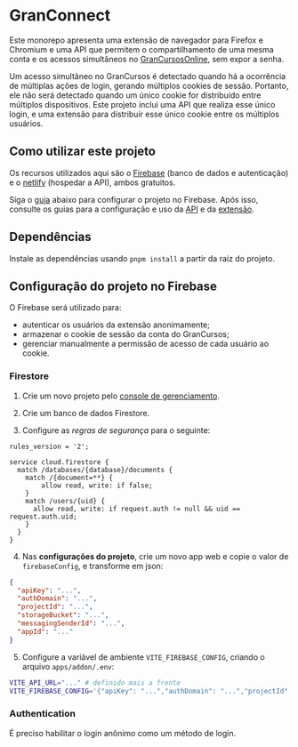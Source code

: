 # GranConnect

Este monorepo apresenta uma extensão de navegador para Firefox e Chromium e uma API que permitem o compartilhamento de uma mesma conta e os acessos simultâneos no [GranCursosOnline](https://grancursosonline.com.br/), sem expor a senha.

Um acesso simultâneo no GranCursos é detectado quando há a ocorrência de múltiplas ações de login, gerando múltiplos cookies de sessão. Portanto, ele não será detectado quando um único cookie for distribuído entre múltiplos dispositivos. Este projeto inclui uma API que realiza esse único login, e uma extensão para distribuir esse único cookie entre os múltiplos usuários.

## Como utilizar este projeto

Os recursos utilizados aqui são o [Firebase](https://firebase.google.com) (banco de dados e autenticação) e o [netlify](https://www.netlify.com/) (hospedar a API), ambos gratuitos.

Siga o [guia](#configuração-do-projeto-no-firebase) abaixo para configurar o projeto no Firebase. Após isso, consulte os guias para a configuração e uso da [API](apps/api/README.md) e da [extensão](apps/addon/README.md).

## Dependências

Instale as dependências usando `pnpm install` a partir da raiz do projeto.

## Configuração do projeto no Firebase

O Firebase será utilizado para:

- autenticar os usuários da extensão anonimamente;
- armazenar o cookie de sessão da conta do GranCursos;
- gerenciar manualmente a permissão de acesso de cada usuário ao cookie.

### Firestore

1. Crie um novo projeto pelo [console de gerenciamento](https://console.firebase.google.com/).

2. Crie um banco de dados Firestore.

3. Configure as _regras de segurança_ para o seguinte:

```
rules_version = '2';

service cloud.firestore {
  match /databases/{database}/documents {
  	match /{document=**} {
    	allow read, write: if false;
    }
    match /users/{uid} {
      allow read, write: if request.auth != null && uid == request.auth.uid;
    }
  }
}
```

4. Nas **configurações do projeto**, crie um novo app web e copie o valor de `firebaseConfig`, e transforme em json:

```json
{
  "apiKey": "...",
  "authDomain": "...",
  "projectId": "...",
  "storageBucket": "...",
  "messagingSenderId": "...",
  "appId": "..."
}
```

5. Configure a variável de ambiente `VITE_FIREBASE_CONFIG`, criando o arquivo `apps/addon/.env`:

```bash
VITE_API_URL="..." # definido mais a frente
VITE_FIREBASE_CONFIG='{"apiKey": "...","authDomain": "...","projectId": "...","storageBucket": "...","messagingSenderId": "...","appId": "..."}'
```

### Authentication

É preciso habilitar o login anônimo como um método de login.
